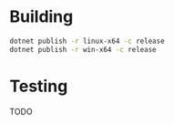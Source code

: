 
# Building

```bash
dotnet publish -r linux-x64 -c release
dotnet publish -r win-x64 -c release
```

# Testing

TODO
